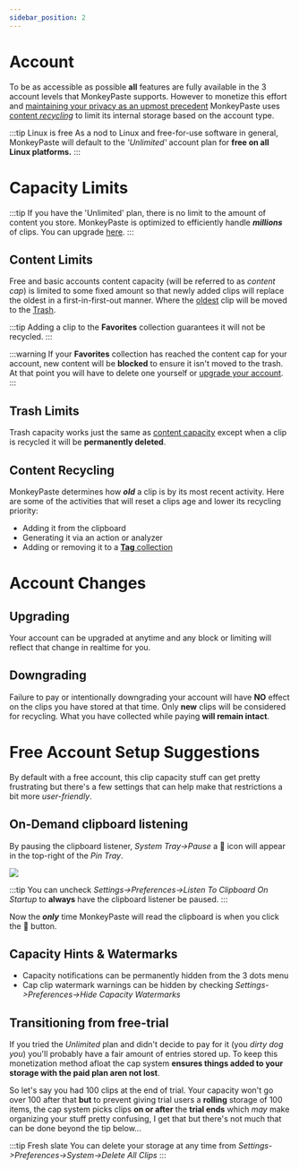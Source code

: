 ```yaml
---
sidebar_position: 2
---
```

# Account

To be as accessible as possible **all** features are fully available in the 3 account levels that MonkeyPaste supports. However to monetize this effort and [maintaining your privacy as an upmost precedent](https://www.monkeypaste.com/privacy) MonkeyPaste uses [content *recycling*](#content-recycling) to limit its internal storage based on the account type.

:::tip Linux is free
As a nod to Linux and free-for-use software in general, MonkeyPaste will default to the *'Unlimited'* account plan for **free on all Linux platforms.**
:::

# Capacity Limits

:::tip 
If you have the 'Unlimited' plan, there is no limit to the amount of content you store. MonkeyPaste is optimized to efficiently handle ***millions*** of clips. You can upgrade [here](https://www.monkeypaste.com/upgrade).
:::


## Content Limits

Free and basic accounts content capacity (will be referred to as *content cap*) is limited to some fixed amount so that newly added clips will replace the oldest in a first-in-first-out manner. Where the [oldest](#recycling-details) clip will be moved to the [Trash](docs/collections/trash.md).

:::tip 
Adding a clip to the **Favorites** collection guarantees it will not be recycled.
:::

:::warning 
If your **Favorites** collection has reached the content cap for your account, new content will be **blocked** to ensure it isn't moved to the trash. At that point you will have to delete one yourself or [upgrade your account](https://www.monkeypaste.com/upgrade).
:::

## Trash Limits

Trash capacity works just the same as [content capacity](#content-cap) except when a clip is recycled it will be **permanently deleted**.

## Content Recycling
MonkeyPaste determines how ***old*** a clip is by its most recent activity. Here are some of the activities that will reset a clips age and lower its recycling priority:
- Adding it from the clipboard
- Generating it via an action or analyzer
- Adding or removing it to a [**Tag** collection](docs/collections/tags.md)

# Account Changes

## Upgrading
Your account can be upgraded at anytime and any block or limiting will reflect that change in realtime for you.

## Downgrading
Failure to pay or intentionally downgrading your account will have **NO** effect on the clips you have stored at that time. Only **new** clips will be considered for recycling. What you have collected while paying **will remain intact**. 

# Free Account Setup Suggestions

By default with a free account, this clip capacity stuff can get pretty frustrating but there's a few settings that can help make that restrictions a bit more *user-friendly*.

## On-Demand clipboard listening

By pausing the clipboard listener, *System Tray->Pause* a 🎯 icon will appear in the top-right of the *Pin Tray*. 
<p><img class="figure narrow" src="/docs/build/img/free_acct_sug_bullseye_btn.png" /></p>

:::tip 
You can uncheck *Settings->Preferences->Listen To Clipboard On Startup* to **always** have the clipboard listener be paused.
:::

Now the ***only*** time MonkeyPaste will read the clipboard is when you click the 🎯 button.

## Capacity Hints & Watermarks

- Capacity notifications can be permanently hidden from the 3 dots menu 
- Cap clip watermark warnings can be hidden by checking *Settings->Preferences->Hide Capacity Watermarks*

## Transitioning from free-trial

If you tried the *Unlimited* plan and didn't decide to pay for it (you *dirty dog you*) you'll probably have a fair amount of entries stored up. To keep this monetization method afloat the cap system **ensures things added to your storage with the paid plan aren not lost**. 

So let's say you had 100 clips at the end of trial. Your capacity won't go over 100 after that **but** to prevent giving trial users a **rolling** storage of 100 items, the cap system picks clips **on or after** the **trial ends** which *may* make organizing your stuff pretty confusing, I get that but there's not much that can be done beyond the tip below...

:::tip Fresh slate
You can delete your storage at any time from *Settings->Preferences->System->Delete All Clips*
:::

